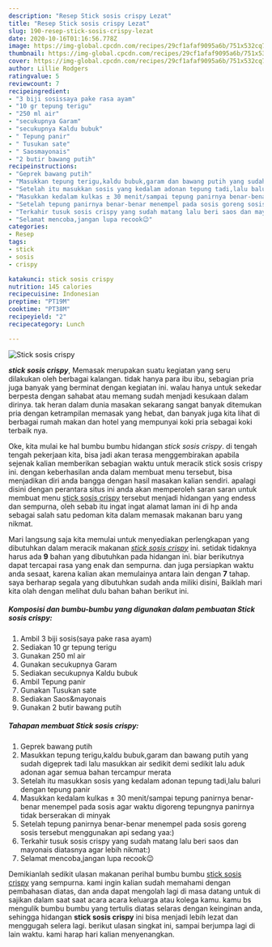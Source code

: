 ```yaml
---
description: "Resep Stick sosis crispy Lezat"
title: "Resep Stick sosis crispy Lezat"
slug: 190-resep-stick-sosis-crispy-lezat
date: 2020-10-16T01:16:56.778Z
image: https://img-global.cpcdn.com/recipes/29cf1afaf9095a6b/751x532cq70/stick-sosis-crispy-foto-resep-utama.jpg
thumbnail: https://img-global.cpcdn.com/recipes/29cf1afaf9095a6b/751x532cq70/stick-sosis-crispy-foto-resep-utama.jpg
cover: https://img-global.cpcdn.com/recipes/29cf1afaf9095a6b/751x532cq70/stick-sosis-crispy-foto-resep-utama.jpg
author: Lillie Rodgers
ratingvalue: 5
reviewcount: 7
recipeingredient:
- "3 biji sosissaya pake rasa ayam"
- "10 gr tepung terigu"
- "250 ml air"
- "secukupnya Garam"
- "secukupnya Kaldu bubuk"
- " Tepung panir"
- " Tusukan sate"
- " Saosmayonais"
- "2 butir bawang putih"
recipeinstructions:
- "Geprek bawang putih"
- "Masukkan tepung terigu,kaldu bubuk,garam dan bawang putih yang sudah digeprek tadi lalu masukkan air sedikit demi sedikit lalu aduk adonan agar semua bahan tercampur merata"
- "Setelah itu masukkan sosis yang kedalam adonan tepung tadi,lalu baluri dengan tepung panir"
- "Masukkan kedalam kulkas ± 30 menit/sampai tepung panirnya benar-benar menempel pada sosis agar waktu digoreng tepungnya panirnya tidak berserakan di minyak"
- "Setelah tepung panirnya benar-benar menempel pada sosis goreng sosis tersebut menggunakan api sedang yaa:)"
- "Terkahir tusuk sosis crispy yang sudah matang lalu beri saos dan mayonais diatasnya agar lebih nikmat:)"
- "Selamat mencoba,jangan lupa recook😉"
categories:
- Resep
tags:
- stick
- sosis
- crispy

katakunci: stick sosis crispy 
nutrition: 145 calories
recipecuisine: Indonesian
preptime: "PT19M"
cooktime: "PT38M"
recipeyield: "2"
recipecategory: Lunch

---
```



![Stick sosis crispy](https://img-global.cpcdn.com/recipes/29cf1afaf9095a6b/751x532cq70/stick-sosis-crispy-foto-resep-utama.jpg)

<b><i>stick sosis crispy</i></b>, Memasak merupakan suatu kegiatan yang seru dilakukan oleh berbagai kalangan. tidak hanya para ibu ibu, sebagian pria juga banyak yang berminat dengan kegiatan ini. walau hanya untuk sekedar berpesta dengan sahabat atau memang sudah menjadi kesukaan dalam dirinya. tak heran dalam dunia masakan sekarang sangat banyak ditemukan pria dengan ketrampilan memasak yang hebat, dan banyak juga kita lihat di berbagai rumah makan dan hotel yang mempunyai koki pria sebagai koki terbaik nya.



Oke, kita mulai ke hal bumbu bumbu hidangan <i>stick sosis crispy</i>. di tengah tengah pekerjaan kita, bisa jadi akan terasa menggembirakan apabila sejenak kalian memberikan sebagian waktu untuk meracik stick sosis crispy ini. dengan keberhasilan anda dalam membuat menu tersebut, bisa menjadikan diri anda bangga dengan hasil masakan kalian sendiri. apalagi disini dengan perantara situs ini anda akan memperoleh saran saran untuk membuat menu <u>stick sosis crispy</u> tersebut menjadi hidangan yang endess dan sempurna, oleh sebab itu ingat ingat alamat laman ini di hp anda sebagai salah satu pedoman kita dalam memasak makanan baru yang nikmat.


Mari langsung saja kita memulai untuk menyediakan perlengkapan yang dibutuhkan dalam meracik makanan <u><i>stick sosis crispy</i></u> ini. setidak tidaknya harus ada <b>9</b> bahan yang dibutuhkan pada hidangan ini. biar berikutnya dapat tercapai rasa yang enak dan sempurna. dan juga persiapkan waktu anda sesaat, karena kalian akan memulainya antara lain dengan <b>7</b> tahap. saya berharap segala yang dibutuhkan sudah anda miliki disini, Baiklah mari kita olah dengan melihat dulu bahan bahan berikut ini.

<!--inarticleads1-->

##### Komposisi dan bumbu-bumbu yang digunakan dalam pembuatan Stick sosis crispy:

1. Ambil 3 biji sosis(saya pake rasa ayam)
1. Sediakan 10 gr tepung terigu
1. Gunakan 250 ml air
1. Gunakan secukupnya Garam
1. Sediakan secukupnya Kaldu bubuk
1. Ambil  Tepung panir
1. Gunakan  Tusukan sate
1. Sediakan  Saos&amp;mayonais
1. Gunakan 2 butir bawang putih




<!--inarticleads2-->

##### Tahapan membuat Stick sosis crispy:

1. Geprek bawang putih
1. Masukkan tepung terigu,kaldu bubuk,garam dan bawang putih yang sudah digeprek tadi lalu masukkan air sedikit demi sedikit lalu aduk adonan agar semua bahan tercampur merata
1. Setelah itu masukkan sosis yang kedalam adonan tepung tadi,lalu baluri dengan tepung panir
1. Masukkan kedalam kulkas ± 30 menit/sampai tepung panirnya benar-benar menempel pada sosis agar waktu digoreng tepungnya panirnya tidak berserakan di minyak
1. Setelah tepung panirnya benar-benar menempel pada sosis goreng sosis tersebut menggunakan api sedang yaa:)
1. Terkahir tusuk sosis crispy yang sudah matang lalu beri saos dan mayonais diatasnya agar lebih nikmat:)
1. Selamat mencoba,jangan lupa recook😉




Demikianlah sedikit ulasan makanan perihal bumbu bumbu <u>stick sosis crispy</u> yang sempurna. kami ingin kalian sudah memahami dengan pembahasan diatas, dan anda dapat mengolah lagi di masa datang untuk di sajikan dalam saat saat acara acara keluarga atau kolega kamu. kamu bs mengulik bumbu bumbu yang tertulis diatas selaras dengan keinginan anda, sehingga hidangan <b>stick sosis crispy</b> ini bisa menjadi lebih lezat dan menggugah selera lagi. berikut ulasan singkat ini, sampai berjumpa lagi di lain waktu. kami harap hari kalian menyenangkan.
